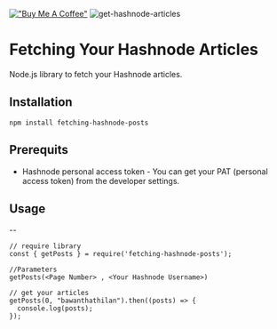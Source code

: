 [!["Buy Me A Coffee"](https://www.buymeacoffee.com/assets/img/custom_images/orange_img.png)](https://www.buymeacoffee.com/bawanthathilan)
![get-hashnode-articles](https://socialify.git.ci/Bawanthathilan/get-hashnode-articles/image?description=1&language=1&name=1&owner=1&stargazers=1&theme=Light)
# Fetching Your Hashnode Articles

Node.js library to fetch your Hashnode articles.

## Installation

```
npm install fetching-hashnode-posts
```

## Prerequits

- Hashnode personal access token - You can get your PAT (personal access token) from the developer settings.

## Usage

--

```
// require library
const { getPosts } = require('fetching-hashnode-posts');

//Parameters
getPosts(<Page Number> , <Your Hashnode Username>)

// get your articles
getPosts(0, "bawanthathilan").then((posts) => {
  console.log(posts);
});

```
